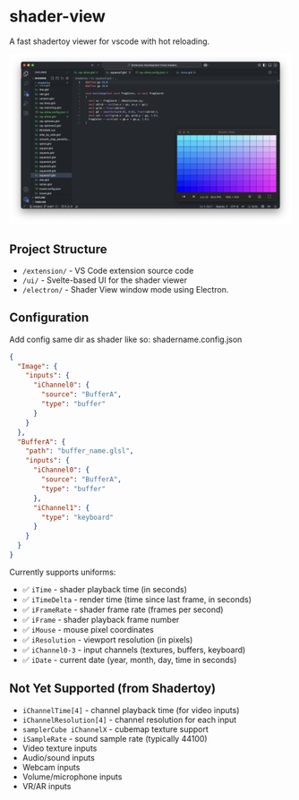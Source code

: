 # shader-view

A fast shadertoy viewer for vscode with hot reloading.

![screenshot](assets/screenshot.png)

## Project Structure

- `/extension/` - VS Code extension source code
- `/ui/` - Svelte-based UI for the shader viewer
- `/electron/` - Shader View window mode using Electron.

## Configuration

Add config same dir as shader like so: shadername.config.json

```json
{
  "Image": {
    "inputs": {
      "iChannel0": {
        "source": "BufferA",
        "type": "buffer"
      }
    }
  },
  "BufferA": {
    "path": "buffer_name.glsl",
    "inputs": {
      "iChannel0": {
        "source": "BufferA",
        "type": "buffer"
      },
      "iChannel1": {
        "type": "keyboard"
      }
    }
  }
}
```

Currently supports uniforms:
- ✅ `iTime` - shader playback time (in seconds)
- ✅ `iTimeDelta` - render time (time since last frame, in seconds)
- ✅ `iFrameRate` - shader frame rate (frames per second)
- ✅ `iFrame` - shader playback frame number
- ✅ `iMouse` - mouse pixel coordinates
- ✅ `iResolution` - viewport resolution (in pixels)
- ✅ `iChannel0-3` - input channels (textures, buffers, keyboard)
- ✅ `iDate` - current date (year, month, day, time in seconds)

## Not Yet Supported (from Shadertoy)

- `iChannelTime[4]` - channel playback time (for video inputs)
- `iChannelResolution[4]` - channel resolution for each input
- `samplerCube iChannelX` - cubemap texture support
- `iSampleRate` - sound sample rate (typically 44100)
- Video texture inputs
- Audio/sound inputs
- Webcam inputs
- Volume/microphone inputs
- VR/AR inputs
